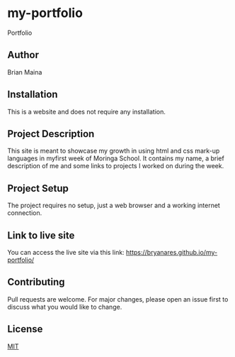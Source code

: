 # my-portfolio
Portfolio

## Author
Brian Maina

## Installation

This is a website and does not require any installation.

## Project Description
This site is meant to showcase my growth in using html and css mark-up languages in myfirst week of Moringa School.
It contains my name, a brief description of me and some links to projects I worked on during the week.

## Project Setup
The project requires no setup, just a web browser and a working internet connection.

## Link to live site
You can access the live site via this link: https://bryanares.github.io/my-portfolio/

## Contributing
Pull requests are welcome. For major changes, please open an issue first to discuss what you would like to change.

## License
[MIT](https://choosealicense.com/licenses/mit/)
